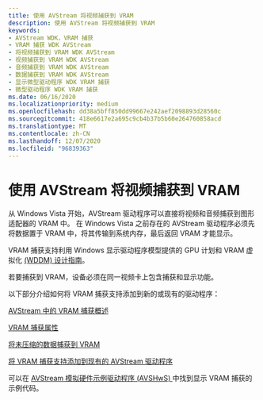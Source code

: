 ```yaml
---
title: 使用 AVStream 将视频捕获到 VRAM
description: 使用 AVStream 将视频捕获到 VRAM
keywords:
- AVStream WDK，VRAM 捕获
- VRAM 捕获 WDK AVStream
- 将视频捕获到 VRAM WDK AVStream
- 视频捕获到 VRAM WDK AVStream
- 音频捕获到 VRAM WDK AVStream
- 数据捕获到 VRAM WDK AVStream
- 显示微型驱动程序 WDK VRAM 捕获
- 微型驱动程序 WDK VRAM 捕获
ms.date: 06/16/2020
ms.localizationpriority: medium
ms.openlocfilehash: dd38a5bff850dd99667e242aef2098893d28560c
ms.sourcegitcommit: 418e6617e2a695c9cb4b37b5b60e264760858acd
ms.translationtype: MT
ms.contentlocale: zh-CN
ms.lasthandoff: 12/07/2020
ms.locfileid: "96839363"
---
```

# <a name="capturing-video-to-vram-using-avstream"></a>使用 AVStream 将视频捕获到 VRAM

从 Windows Vista 开始，AVStream 驱动程序可以直接将视频和音频捕获到图形适配器的 VRAM 中。 在 Windows Vista 之前存在的 AVStream 驱动程序必须先将数据置于 VRAM 中，将其传输到系统内存，最后返回 VRAM 才能显示。

VRAM 捕获支持利用 Windows 显示驱动程序模型提供的 GPU 计划和 VRAM 虚拟化 [ (WDDM) 设计指南](../display/windows-vista-display-driver-model-design-guide.md)。

若要捕获到 VRAM，设备必须在同一视频卡上包含捕获和显示功能。

以下部分介绍如何将 VRAM 捕获支持添加到新的或现有的驱动程序：

[AVStream 中的 VRAM 捕获概述](overview-of-vram-capture-in-avstream.md)

[VRAM 捕获属性](vram-capture-properties.md)

[将未压缩的数据捕获到 VRAM](capturing-uncompressed-data-to-vram.md)

[将 VRAM 捕获支持添加到现有的 AVStream 驱动程序](adding-vram-capture-support-to-existing-avstream-drivers.md)

可以在 [AVStream 模拟硬件示例驱动程序 (AVSHwS) ](/samples/microsoft/windows-driver-samples/avstream-simulated-hardware-sample-driver-avshws/)中找到显示 VRAM 捕获的示例代码。
